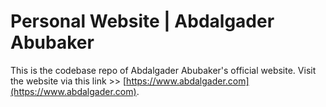 # Personal Website | Abdalgader Abubaker
This is the codebase repo of Abdalgader Abubaker's official website. Visit the website via this link >> [https://www.abdalgader.com](https://www.abdalgader.com).
